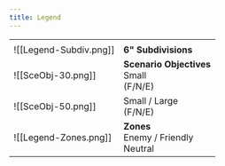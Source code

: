 ```yaml
---
title: Legend
---
```


|                        |                                             |
| ---------------------- | ------------------------------------------- |
|                        |                                             |
| ![[Legend-Subdiv.png]] | **6" Subdivisions**                         |
| ![[SceObj-30.png]]     | **Scenario Objectives**<br>Small<br>(F/N/E) |
| ![[SceObj-50.png]]     | Small / Large<br>(F/N/E)                    |
| ![[Legend-Zones.png]]  | **Zones**<br>Enemy / Friendly<br>Neutral    |
